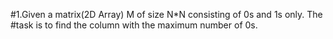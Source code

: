 #1.Given a matrix(2D Array) M of size N*N consisting of 0s and 1s only. The
#task is to find the column with the maximum number of 0s.
